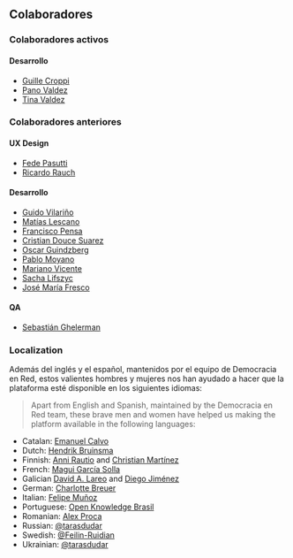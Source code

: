 ## Colaboradores

### Colaboradores activos

#### Desarrollo

- [Guille Croppi](https://github.com/guillecro)
- [Pano Valdez](https://github.com/mpvaldez)
- [Tina Valdez](https://github.com/xtian7489)

### Colaboradores anteriores

#### UX Design

- [Fede Pasutti](https://www.linkedin.com/in/federico-pasutti/)
- [Ricardo Rauch](https://twitter.com/gravityonmars)

#### Desarrollo

- [Guido Vilariño](https://twitter.com/gvilarino)
- [Matías Lescano](https://github.com/mjlescano)
- [Francisco Pensa](https://github.com/franciclo)
- [Cristian Douce Suarez](https://twitter.com/cristiandouce)
- [Oscar Guindzberg](https://github.com/oscarguindzberg)
- [Pablo Moyano](https://github.com/ultraklon)
- [Mariano Vicente](https://github.com/vmariano)
- [Sacha Lifszyc](https://twitter.com/slifszyc)
- [José María Fresco](https://github.com/jfresco)

#### QA

- [Sebastián Ghelerman](https://twitter.com/bastianhell)

### Localization

Además del inglés y el español, mantenidos por el equipo de Democracia en Red, estos valientes hombres y mujeres nos han ayudado a hacer que la plataforma esté disponible en los siguientes idiomas:

> Apart from English and Spanish, maintained by the Democracia en Red team, these brave men and women have helped us making the platform available in the following languages:

- Catalan: [Emanuel Calvo](https://github.com/3manuek)
- Dutch: [Hendrik Bruinsma](https://twitter.com/readefries)
- Finnish: [Anni Rautio](https://twitter.com/annirautio) and [Christian Martínez](www.hyvatilmat.com)
- French: [Magui García Solla](https://twitter.com/magui_1984)
- Galician [David A. Lareo](https://github.com/dalareo) and [Diego Jiménez](https://github.com/diegomestizo)
- German: [Charlotte Breuer](https://breuer-moellemann.de/)
- Italian: [Felipe Muñoz](https://twitter.com/felipemuni)
- Portuguese: [Open Knowledge Brasil](https://github.com/okfn-brasil)
- Romanian: [Alex Proca](https://alexproca.ro)
- Russian: [@tarasdudar](https://github.com/tarasdudar)
- Swedish: [@Feilin-Ruidian](https://github.com/Feilin-Ruidian)
- Ukrainian: [@tarasdudar](https://github.com/tarasdudar)
